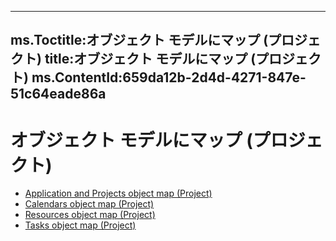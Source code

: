 

---
ms.Toctitle:オブジェクト モデルにマップ (プロジェクト)
title:オブジェクト モデルにマップ (プロジェクト)
ms.ContentId:659da12b-2d4d-4271-847e-51c64eade86a
---
# オブジェクト モデルにマップ (プロジェクト)


- [Application and Projects object map (Project)](608f1291-ce25-8a5f-f0ba-7c1e823a12f4.md)
- [Calendars object map (Project)](dc7080e2-be59-ea63-096a-65af1737be42.md)
- [Resources object map (Project)](a98ea473-b3e0-1968-5718-0f4834d8449b.md)
- [Tasks object map (Project)](c6f63588-37bb-b5d9-c28d-d0a133e22b77.md)



